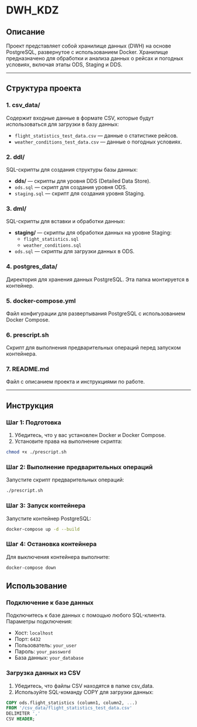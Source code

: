 # DWH_KDZ

## Описание
Проект представляет собой хранилище данных (DWH) на основе PostgreSQL, развернутое с использованием Docker. Хранилище предназначено для обработки и анализа данных о рейсах и погодных условиях, включая этапы ODS, Staging и DDS.

---

## Структура проекта

### 1. **csv_data/**
Содержит входные данные в формате CSV, которые будут использоваться для загрузки в базу данных:
- `flight_statistics_test_data.csv` — данные о статистике рейсов.
- `weather_conditions_test_data.csv` — данные о погодных условиях.

### 2. **ddl/**
SQL-скрипты для создания структуры базы данных:
- **dds/** — скрипты для уровня DDS (Detailed Data Store).
- `ods.sql` — скрипт для создания уровня ODS.
- `staging.sql` — скрипт для создания уровня Staging.

### 3. **dml/**
SQL-скрипты для вставки и обработки данных:
- **staging/** — скрипты для обработки данных на уровне Staging:
  - `flight_statistics.sql`
  - `weather_conditions.sql`
- `ods.sql` — скрипты для загрузки данных в ODS.

### 4. **postgres_data/**
Директория для хранения данных PostgreSQL. Эта папка монтируется в контейнер.

### 5. **docker-compose.yml**
Файл конфигурации для развертывания PostgreSQL с использованием Docker Compose.

### 6. **prescript.sh**
Скрипт для выполнения предварительных операций перед запуском контейнера.

### 7. **README.md**
Файл с описанием проекта и инструкциями по работе.

---

## Инструкция

### Шаг 1: Подготовка
1. Убедитесь, что у вас установлен Docker и Docker Compose.
2. Установите права на выполнение скрипта:
```bash
chmod +x ./prescript.sh
```

### Шаг 2: Выполнение предварительных операций

Запустите скрипт предварительных операций:
```bash
./prescript.sh
```

### Шаг 3: Запуск контейнера

Запустите контейнер PostgreSQL:
```bash
docker-compose up -d --build
```

### Шаг 4: Остановка контейнера

Для выключения контейнера выполните:
```bash
docker-compose down
```

## Использование

### Подключение к базе данных

Подключитесь к базе данных с помощью любого SQL-клиента. Параметры подключения:
* Хост: `localhost`
* Порт: `6432`
* Пользователь: `your_user`
* Пароль: `your_password`
* База данных: `your_database`

### Загрузка данных из CSV

1.	Убедитесь, что файлы CSV находятся в папке csv_data.
2.	Используйте SQL-команду COPY для загрузки данных:

```sql
COPY ods.flight_statistics (column1, column2, ...)
FROM '/csv_data/flight_statistics_test_data.csv'
DELIMITER ','
CSV HEADER;
```

